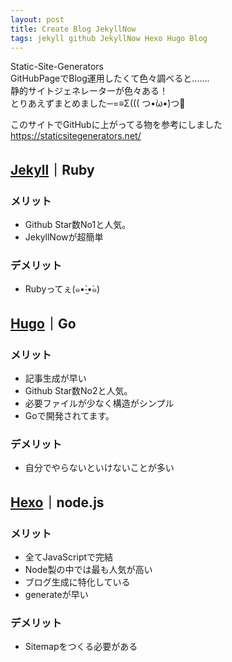 ```yaml
---
layout: post
title: Create Blog JekyllNow
tags: jekyll github JekyllNow Hexo Hugo Blog
---
```


Static-Site-Generators<br>
GitHubPageでBlog運用したくて色々調べると.......<br>
静的サイトジェネレーターが色々ある！<br>
とりあえずまとめました─=≡Σ((( つ•̀ω•́)つ<br>

このサイトでGitHubに上がってる物を参考にしました<br>
https://staticsitegenerators.net/


## **<a href="http://jekyllrb.com/" target="_blank">Jekyll</a>｜Ruby**

### メリット
* Github Star数No1と人気。
* JekyllNowが超簡単

### デメリット
* Rubyってぇ(๑•́‧̫•̀๑)


## **<a href="http://gohugo.io/" target="_blank">Hugo</a>｜Go**

### メリット
* 記事生成が早い
* Github Star数No2と人気。
* 必要ファイルが少なく構造がシンプル
* Goで開発されてます。

### デメリット
* 自分でやらないといけないことが多い

## **<a href="http://hexo.io/" target="_blank">Hexo</a>｜node.js**

### メリット
* 全てJavaScriptで完結
* Node製の中では最も人気が高い
* ブログ生成に特化している
* generateが早い

### デメリット
* Sitemapをつくる必要がある
